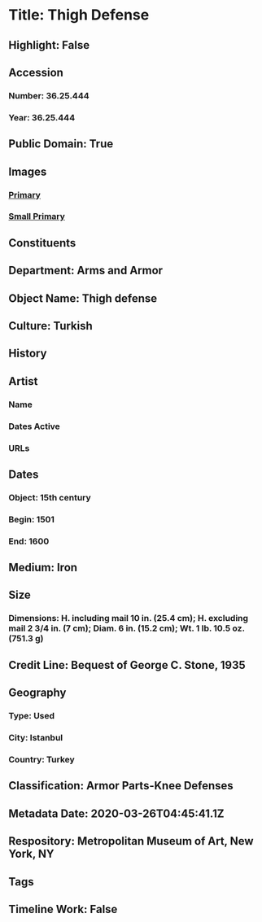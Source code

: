 # Title: Thigh Defense
## Highlight: False
## Accession
### Number: 36.25.444
### Year: 36.25.444
## Public Domain: True
## Images
### [Primary](https://images.metmuseum.org/CRDImages/aa/original/36.25.444_001Aug2015.jpg)
### [Small Primary](https://images.metmuseum.org/CRDImages/aa/web-large/36.25.444_001Aug2015.jpg)
## Constituents
## Department: Arms and Armor
## Object Name: Thigh defense
## Culture: Turkish
## History
## Artist
### Name
### Dates Active
### URLs
## Dates
### Object: 15th century
### Begin: 1501
### End: 1600
## Medium: Iron
## Size
### Dimensions: H. including mail 10 in. (25.4 cm); H. excluding mail 2 3/4 in. (7 cm); Diam. 6 in. (15.2 cm); Wt. 1 lb. 10.5 oz. (751.3 g)
## Credit Line: Bequest of George C. Stone, 1935
## Geography
### Type: Used
### City: Istanbul
### Country: Turkey
## Classification: Armor Parts-Knee Defenses
## Metadata Date: 2020-03-26T04:45:41.1Z
## Respository: Metropolitan Museum of Art, New York, NY
## Tags
## Timeline Work: False